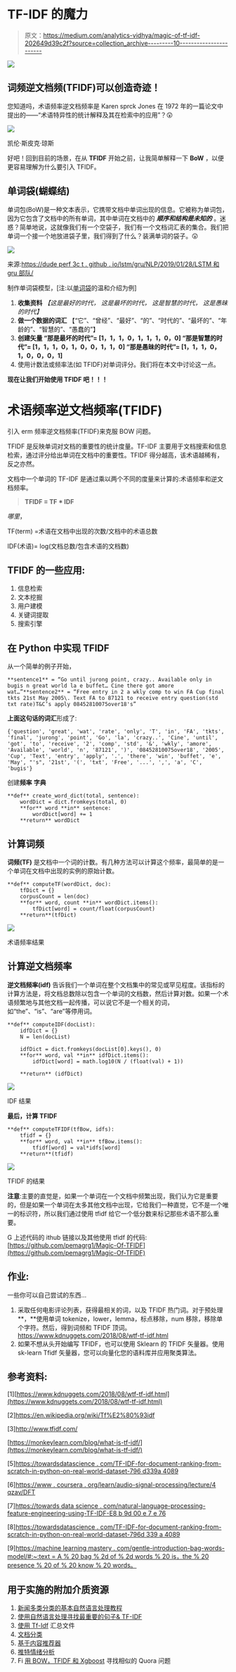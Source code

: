 # TF-IDF 的魔力

> 原文：<https://medium.com/analytics-vidhya/magic-of-tf-idf-202649d39c2f?source=collection_archive---------10----------------------->

![](img/6ba5bf192dcbfcab092d503ce3d63f55.png)

## 词频逆文档频(TFIDF)可以创造奇迹！

您知道吗，术语频率逆文档频率是 Karen sprck Jones 在 1972 年的一篇论文中提出的——“术语特异性的统计解释及其在检索中的应用”？😲

![](img/5f7dc12fa2dc909f9b0cb613ddf322f0.png)

凯伦·斯皮克·琼斯

好吧！回到目前的场景，在从 **TFIDF** 开始之前，让我简单解释一下 **BoW** ，以便更容易理解为什么要引入 TFIDF。

## 单词袋(蝴蝶结)

单词包(BoW)是一种文本表示，它携带文档中单词出现的信息。它被称为单词包，因为它包含了文档中的所有单词，其中单词在文档中的 ***顺序和结构是未知的*** 。迷惑？简单地说，这就像我们有一个空袋子，我们有一个文档词汇表的集合。我们把单词一个接一个地放进袋子里，我们得到了什么？装满单词的袋子。😲

![](img/8a28334d0ae1642332e9b4627f27366e.png)

来源:[https://dude perf 3c t . github . io/lstm/gru/NLP/2019/01/28/LSTM 和 gru 部队/](https://dudeperf3ct.github.io/lstm/gru/nlp/2019/01/28/Force-of-LSTM-and-GRU/)

制作单词袋模型，[注:以[单词袋](https://machinelearningmastery.com/gentle-introduction-bag-words-model/#:~:text=A%20bag%2Dof%2Dwords%20is,the%20presence%20of%20known%20words.)的温和介绍为例]

1.  **收集资料** *【这是最好的时代，
    这是最坏的时代，
    这是智慧的时代，
    这是愚昧的时代】*
2.  **做一个数据的词汇** 【“它”、“曾经”、“最好”、“的”、“时代的”、“最坏的”、“年龄的”、“智慧的”、“愚蠢的”】
3.  **创建矢量
    “那是最坏的时代”= [1，1，1，0，1，1，1，0，0]
    “那是智慧的时代”= [1，1，1，0，1，0，0，1，1，0]
    “那是愚昧的时代”= [1，1，1，0，1，0，0，0，1]**
4.  使用计数法或频率法(如 TFIDF)对单词评分。我们将在本文中讨论这一点。

**现在让我们开始使用 TFIDF 吧！！！**

# 术语频率逆文档频率(TFIDF)

引入 erm 频率逆文档频率(TFIDF)来克服 BOW 问题。

TFIDF 是反映单词对文档的重要性的统计度量。TF-IDF 主要用于文档搜索和信息检索，通过评分给出单词在文档中的重要性。TFIDF 得分越高，该术语越稀有，反之亦然。

文档中一个单词的 TF-IDF 是通过乘以两个不同的度量来计算的:术语频率和逆文档频率。

> **TFIDF = TF * IDF**

*哪里*，

TF(term) =术语在文档中出现的次数/文档中的术语总数

IDF(术语)= log(文档总数/包含术语的文档数)

## TFIDF 的一些应用:

1.  信息检索
2.  文本挖掘
3.  用户建模
4.  关键词提取
5.  搜索引擎

## 在 Python 中实现 TFIDF

从一个简单的例子开始，

```
**sentence1** = “Go until jurong point, crazy.. Available only in bugis n great world la e buffet… Cine there got amore wat…”**sentence2** = “Free entry in 2 a wkly comp to win FA Cup final tkts 21st May 2005\. Text FA to 87121 to receive entry question(std txt rate)T&C’s apply 08452810075over18's”
```

**上面这句话的词汇**形成了:

```
{'question', 'great', 'wat', 'rate', 'only', 'T', 'in', 'FA', 'tkts', 'final', 'jurong', 'point', 'Go', 'la', 'crazy..', 'Cine', 'until', 'got', 'to', 'receive', '2', 'comp', 'std', '&', 'wkly', 'amore', 'Available', 'world', 'n', '87121', ')', '08452810075over18', '2005', 'Cup', 'Text', 'entry', 'apply', '.', 'there', 'win', 'buffet', 'e', 'May', "'s", '21st', '(', 'txt', 'Free', '...', ',', 'a', 'C', 'bugis'}
```

创建**频率** **字典**

```
**def** create_word_dict(total, sentence):
    wordDict = dict.fromkeys(total, 0)
    **for** word **in** sentence:
        wordDict[word] += 1
    **return** wordDict
```

## 计算词频

**词频(TF)** 是文档中一个词的计数。有几种方法可以计算这个频率，最简单的是一个单词在文档中出现的实例的原始计数。

```
**def** computeTF(wordDict, doc):     
    tfDict = {}
    corpusCount = len(doc)     
    **for** word, count **in** wordDict.items():         
        tfDict[word] = count/float(corpusCount)     
    **return**(tfDict)
```

![](img/8687dbdf7a8207a68f876beb6552b342.png)

术语频率结果

## 计算逆文档频率

**逆文档频率(idf)** 告诉我们一个单词在整个文档集中的常见或罕见程度。该指标的计算方法是，将文档总数除以包含一个单词的文档数，然后计算对数。如果一个术语频繁地与其他文档一起传播，可以说它不是一个相关的词，如“the”、“is”、“are”等停用词。

```
**def** computeIDF(docList):
    idfDict = {}
    N = len(docList)

    idfDict = dict.fromkeys(docList[0].keys(), 0)
    **for** word, val **in** idfDict.items():
        idfDict[word] = math.log10(N / (float(val) + 1))

    **return** (idfDict)
```

![](img/daad80ea77feb3912f6bd0742a47d484.png)

IDF 结果

**最后，计算 TFIDF**

```
**def** computeTFIDF(tfBow, idfs):
    tfidf = {}
    **for** word, val **in** tfBow.items():
        tfidf[word] = val*idfs[word]
    **return**(tfidf)
```

![](img/c0252eb183e59681c3f368a7250671be.png)

TFIDF 的结果

**注意**:主要的直觉是，如果一个单词在一个文档中频繁出现，我们认为它是重要的，但是如果一个单词在太多其他文档中出现，它给我们一种直觉，它不是一个唯一的标识符，所以我们通过使用 tfidf 给它一个低分数来标记那些术语不那么重要。

G 上述代码的 ithub 链接以及其他使用 tfidf 的代码:[https://github.com/pemagrg1/Magic-Of-TFIDF](https://github.com/pemagrg1/Magic-Of-TFIDF)

## 作业:

一些你可以自己尝试的东西…

1.  采取任何电影评论列表，获得最相关的词，以及 TFIDF 热门词。对于预处理**，**使用单词 tokenize，lower，lemma，标点移除，num 移除，移除单个字符。然后，得到词频和 TFIDF 顶词。https://www.kdnuggets.com/2018/08/wtf-tf-idf.html
2.  如果不想从头开始编写 TFIDF，也可以使用 Sklearn 的 TFIDF 矢量器。使用 sk-learn Tfidf 矢量器，您可以向量化您的语料库并应用聚类算法。

## 参考资料:

[1][https://www.kdnuggets.com/2018/08/wtf-tf-idf.html](https://www.kdnuggets.com/2018/08/wtf-tf-idf.html)

[2]https://en.wikipedia.org/wiki/Tf%E2%80%93idf

[3]http://www.tfidf.com/

[https://monkeylearn.com/blog/what-is-tf-idf/](https://monkeylearn.com/blog/what-is-tf-idf/)

[5][https://towardsdatascience . com/TF-IDF-for-document-ranking-from-scratch-in-python-on-real-world-dataset-796 d339a 4089](https://towardsdatascience.com/tf-idf-for-document-ranking-from-scratch-in-python-on-real-world-dataset-796d339a4089)

[6][https://www . coursera . org/learn/audio-signal-processing/lecture/4 qzav/DFT](https://www.coursera.org/learn/audio-signal-processing/lecture/4QZav/dft)

[7][https://towards data science . com/natural-language-processing-feature-engineering-using-TF-IDF-E8 b 9d 00 e 7 e 76](https://towardsdatascience.com/natural-language-processing-feature-engineering-using-tf-idf-e8b9d00e7e76)

[8][https://towardsdatascience . com/TF-IDF-for-document-ranking-from-scratch-in-python-on-real-world-dataset-796d 339 a 4089](https://towardsdatascience.com/tf-idf-for-document-ranking-from-scratch-in-python-on-real-world-dataset-796d339a4089)

[9][https://machine learning mastery . com/gentle-introduction-bag-words-model/#:~:text = A % 20 bag % 2d of % 2d words % 20 is，the % 20 presence % 20 of % 20 know % 20 words。](https://machinelearningmastery.com/gentle-introduction-bag-words-model/#:~:text=A%20bag%2Dof%2Dwords%20is,the%20presence%20of%20known%20words.)

## 用于实施的附加介质资源

1.  [新闻多类分类的基本自然语言处理教程](/@armandj.olivares/a-basic-nlp-tutorial-for-news-multiclass-categorization-82afa6d46aa5)
2.  [使用自然语言处理寻找最重要的句子& TF-IDF](/hackernoon/finding-the-most-important-sentences-using-nlp-tf-idf-3065028897a3)
3.  [使用 Tf-Idf](/@acrosson/summarize-documents-using-tf-idf-bdee8f60b71) 汇总文件
4.  [文档分类](/machine-learning-intuition/document-classification-part-2-text-processing-eaa26d16c719)
5.  [基于内容推荐器](/free-code-camp/how-to-process-textual-data-using-tf-idf-in-python-cd2bbc0a94a3)
6.  [推特情绪分析](https://towardsdatascience.com/another-twitter-sentiment-analysis-with-python-part-9-neural-networks-with-tfidf-vectors-using-d0b4af6be6d7)
7.  Fi [用 BOW，TFIDF 和 Xgboost](https://towardsdatascience.com/finding-similar-quora-questions-with-bow-tfidf-and-random-forest-c54ad88d1370) 寻找相似的 Quora 问题